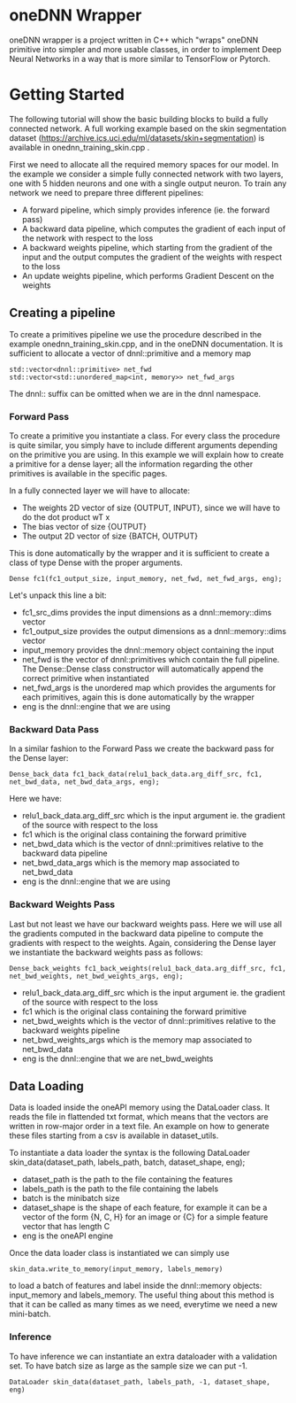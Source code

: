 oneDNN Wrapper 
===============

oneDNN wrapper is a project written in C++ which "wraps" oneDNN primitive into simpler and more usable classes, in order to implement Deep Neural Networks in a way that is more similar to TensorFlow or Pytorch. 

Getting Started
===============

The following tutorial will show the basic building blocks to build a fully connected network. A full working example based on the skin segmentation dataset (https://archive.ics.uci.edu/ml/datasets/skin+segmentation) is available in onednn_training_skin.cpp .

First we need to allocate all the required memory spaces for our model. In the example we consider a simple fully connected network with two layers, one with 5 hidden neurons and one with a single output neuron. To train any network we need to prepare three different pipelines:
- A forward pipeline, which simply provides inference (ie. the forward pass)
- A backward data pipeline, which computes the gradient of each input of the network with respect to the loss
- A backward weights pipeline, which starting from the gradient of the input and the output computes the gradient of the weights with respect to the loss
- An update weights pipeline, which performs Gradient Descent on the weights

## Creating a pipeline

To create a primitives pipeline we use the procedure described in the example onednn_training_skin.cpp, and in the oneDNN documentation. It is sufficient to allocate a vector of dnnl::primitive and a memory map

    std::vector<dnnl::primitive> net_fwd
    std::vector<std::unordered_map<int, memory>> net_fwd_args

The dnnl:: suffix can be omitted when we are in the dnnl namespace.

### Forward Pass

To create a primitive you instantiate a class. For every class the procedure is quite similar, you simply have to include different arguments depending on the primitive you are using. In this example we will explain how to create a primitive for a dense layer; all the information regarding the other primitives is available in the specific pages.

In a fully connected layer we will have to allocate:

- The weights 2D vector of size {OUTPUT, INPUT}, since we will have to do the dot product wT x
- The bias vector of size {OUTPUT}
- The output 2D vector of size {BATCH, OUTPUT}

This is done automatically by the wrapper and it is sufficient to create a class of type Dense with the proper arguments.

    Dense fc1(fc1_output_size, input_memory, net_fwd, net_fwd_args, eng);

Let's unpack this line a bit:
- fc1_src_dims provides the input dimensions as a dnnl::memory::dims vector
- fc1_output_size provides the output dimensions as a dnnl::memory::dims vector
- input_memory provides the dnnl::memory object containing the input
- net_fwd is the vector of dnnl::primitives which contain the full pipeline. The Dense::Dense class constructor will automatically append the correct primitive when instantiated
- net_fwd_args is the unordered map which provides the arguments for each primitives, again this is done automatically by the wrapper
- eng is the dnnl::engine that we are using

### Backward Data Pass

In a similar fashion to the Forward Pass we create the backward pass for the Dense layer:

    Dense_back_data fc1_back_data(relu1_back_data.arg_diff_src, fc1, net_bwd_data, net_bwd_data_args, eng);

Here we have:

- relu1_back_data.arg_diff_src which is the input argument ie. the gradient of the source with respect to the loss
- fc1 which is the original class containing the forward primitive
- net_bwd_data which is the vector of dnnl::primitives relative to the backward data pipeline
- net_bwd_data_args which is the memory map associated to net_bwd_data
- eng is the dnnl::engine that we are using

### Backward Weights Pass

Last but not least we have our backward weights pass. Here we will use all the gradients computed in the backward data pipeline to compute the gradients with respect to the weights. 
Again, considering the Dense layer we instantiate the backward weights pass as follows:

    Dense_back_weights fc1_back_weights(relu1_back_data.arg_diff_src, fc1, net_bwd_weights, net_bwd_weights_args, eng);

- relu1_back_data.arg_diff_src which is the input argument ie. the gradient of the source with respect to the loss
- fc1 which is the original class containing the forward primitive
- net_bwd_weights which is the vector of dnnl::primitives relative to the backward weights pipeline
- net_bwd_weights_args which is the memory map associated to net_bwd_data
- eng is the dnnl::engine that we are net_bwd_weights

## Data Loading

Data is loaded inside the oneAPI memory using the DataLoader class. It reads the file in flattended txt format, which means that the vectors are written in row-major order in a text file. An example on how to generate these files starting from a csv is available in dataset_utils. 

To instantiate a data loader the syntax is the following
    DataLoader skin_data(dataset_path, labels_path, batch, dataset_shape, eng);

- dataset_path is the path to the file containing the features
- labels_path is the path to the file containing the labels
- batch is the minibatch size
- dataset_shape is the shape of each feature, for example it can be a vector of the form {N, C, H} for an image or {C} for a simple feature vector that has length C
- eng is the oneAPI engine

Once the data loader class is instantiated we can simply use

    skin_data.write_to_memory(input_memory, labels_memory)

to load a batch of features and label inside the dnnl::memory objects: input_memory and labels_memory. The useful thing about this method is that it can be called as many times as we need, everytime we need a new mini-batch.

### Inference

To have inference we can instantiate an extra dataloader with a validation set. To have batch size as large as the sample size we can put -1.

    DataLoader skin_data(dataset_path, labels_path, -1, dataset_shape, eng)